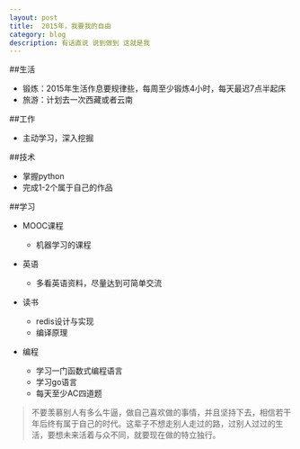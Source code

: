 ```yaml
---
layout: post
title:  2015年，我要我的自由
category: blog
description: 有话直说 说到做到 这就是我
---
```



##生活
 + 锻炼：2015年生活作息要规律些，每周至少锻炼4小时，每天最迟7点半起床
 + 旅游：计划去一次西藏或者云南
 
##工作
 + 主动学习，深入挖掘

##技术
 + 掌握python
 + 完成1-2个属于自己的作品

##学习
 + MOOC课程
     - 机器学习的课程
   
 + 英语
     - 多看英语资料，尽量达到可简单交流
 
 + 读书
     - redis设计与实现
     - 编译原理
  
 + 编程
     - 学习一门函数式编程语言
     - 学习go语言
     - 每天至少AC四道题

> 不要羡慕别人有多么牛逼，做自己喜欢做的事情，并且坚持下去，相信若干年后终有属于自己的时代。这辈子不想走别人走过的路，过别人过过的生活，要想未来活着与众不同，就要现在做的特立独行。










